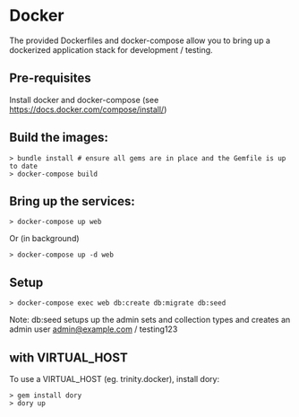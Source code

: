 # Docker

The provided Dockerfiles and docker-compose allow you to bring up a dockerized application stack for development / testing.

## Pre-requisites

Install docker and docker-compose (see https://docs.docker.com/compose/install/)

## Build the images:

```
> bundle install # ensure all gems are in place and the Gemfile is up to date
> docker-compose build
```

## Bring up the services:

```
> docker-compose up web
```

Or (in background)
```
> docker-compose up -d web
```

## Setup

```
> docker-compose exec web db:create db:migrate db:seed
```

Note: db:seed setups up the admin sets and collection types and creates an admin user admin@example.com / testing123

## with VIRTUAL_HOST

To use a VIRTUAL_HOST (eg. trinity.docker), install dory:

```
> gem install dory
> dory up
```
